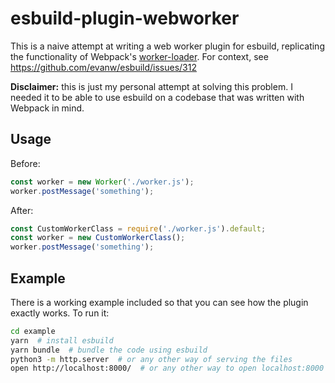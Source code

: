 # esbuild-plugin-webworker

This is a naive attempt at writing a web worker plugin for esbuild, replicating the functionality of Webpack's [worker-loader](https://webpack.js.org/loaders/worker-loader/).
For context, see https://github.com/evanw/esbuild/issues/312  

__Disclaimer:__ this is just my personal attempt at solving this problem. I needed it to be able to use esbuild on a codebase that was written with Webpack in mind.  

## Usage

Before:
```javascript
const worker = new Worker('./worker.js');
worker.postMessage('something');
```

After:
```javascript
const CustomWorkerClass = require('./worker.js').default;
const worker = new CustomWorkerClass();
worker.postMessage('something');
```

## Example
There is a working example included so that you can see how the plugin exactly works. To run it:
```bash
cd example
yarn  # install esbuild
yarn bundle  # bundle the code using esbuild
python3 -m http.server  # or any other way of serving the files
open http://localhost:8000/  # or any other way to open localhost:8000 in a browser
```
